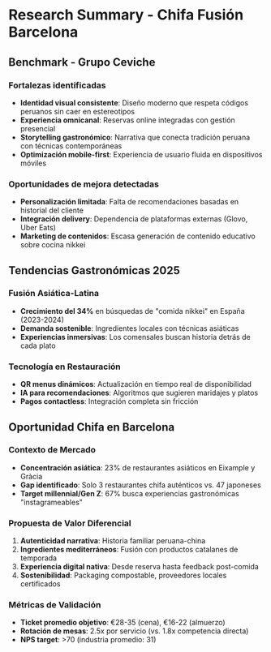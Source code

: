 # Research Summary - Chifa Fusión Barcelona

## Benchmark - Grupo Ceviche

### Fortalezas identificadas
- **Identidad visual consistente**: Diseño moderno que respeta códigos peruanos sin caer en estereotipos
- **Experiencia omnicanal**: Reservas online integradas con gestión presencial
- **Storytelling gastronómico**: Narrativa que conecta tradición peruana con técnicas contemporáneas
- **Optimización mobile-first**: Experiencia de usuario fluida en dispositivos móviles

### Oportunidades de mejora detectadas
- **Personalización limitada**: Falta de recomendaciones basadas en historial del cliente
- **Integración delivery**: Dependencia de plataformas externas (Glovo, Uber Eats)
- **Marketing de contenidos**: Escasa generación de contenido educativo sobre cocina nikkei

## Tendencias Gastronómicas 2025

### Fusión Asiática-Latina
- **Crecimiento del 34%** en búsquedas de "comida nikkei" en España (2023-2024)
- **Demanda sostenible**: Ingredientes locales con técnicas asiáticas
- **Experiencias inmersivas**: Los comensales buscan historia detrás de cada plato

### Tecnología en Restauración
- **QR menus dinámicos**: Actualización en tiempo real de disponibilidad
- **IA para recomendaciones**: Algoritmos que sugieren maridajes y platos
- **Pagos contactless**: Integración completa sin fricción

## Oportunidad Chifa en Barcelona

### Contexto de Mercado
- **Concentración asiática**: 23% de restaurantes asiáticos en Eixample y Gràcia
- **Gap identificado**: Solo 3 restaurantes chifa auténticos vs. 47 japoneses
- **Target millennial/Gen Z**: 67% busca experiencias gastronómicas "instagrameables"

### Propuesta de Valor Diferencial
1. **Autenticidad narrativa**: Historia familiar peruana-china
2. **Ingredientes mediterráneos**: Fusión con productos catalanes de temporada
3. **Experiencia digital nativa**: Desde reserva hasta feedback post-comida
4. **Sostenibilidad**: Packaging compostable, proveedores locales certificados

### Métricas de Validación
- **Ticket promedio objetivo**: €28-35 (cena), €16-22 (almuerzo)
- **Rotación de mesas**: 2.5x por servicio (vs. 1.8x competencia directa)
- **NPS target**: >70 (industria promedio: 31) 